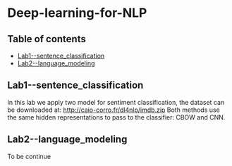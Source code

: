 # Deep-learning-for-NLP

## Table of contents

<!--ts-->
   * [Lab1--sentence_classification](Lab1--sentence_classification)
   * [Lab2--language_modeling](#Lab2--language_modeling)
<!--te-->

## Lab1--sentence_classification
In this lab we apply two model for sentiment classification, the dataset can be downloaded at: http://caio-corro.fr/dl4nlp/imdb.zip
Both methods use the same hidden representations to pass to the classifier: CBOW and CNN. 

## Lab2--language_modeling

To be continue